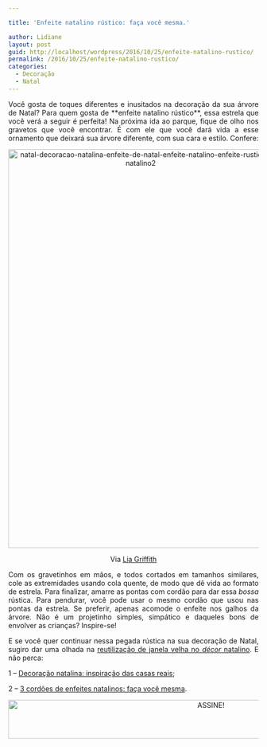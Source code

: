 ```yaml
---

title: 'Enfeite natalino rústico: faça você mesma.'

author: Lidiane
layout: post
guid: http://localhost/wordpress/2016/10/25/enfeite-natalino-rustico/
permalink: /2016/10/25/enfeite-natalino-rustico/
categories:
  - Decoração
  - Natal
---
```

<p align="justify">
  Você gosta de toques diferentes e inusitados na decoração da sua árvore de Natal? Para quem gosta de **enfeite natalino rústico**, essa estrela que você verá a seguir é perfeita! Na próxima ida ao parque, fique de olho nos gravetos que você encontrar. É com ele que você dará vida a esse ornamento que deixará sua árvore diferente, com sua cara e estilo. Confere:
</p>

<p align="center">
  <img class="alignnone size-full wp-image-13178" src="http://www.trololodemulher.com.br/blog/wp-content/uploads/2016/10/NATAL-DECORACAO-NATALINA-ENFEITE-DE-NATAL-ENFEITE-NATALINO-ENFEITE-RUSTICO-NATALINO2.jpg" alt="natal-decoracao-natalina-enfeite-de-natal-enfeite-natalino-enfeite-rustico-natalino2" width="533" height="800" />
</p>

<p align="center">
  Via <a href="https://liagriffith.com/" target="_blank">Lia Griffith</a>
</p>

<p align="justify">
  Com os gravetinhos em mãos, e todos cortados em tamanhos similares, cole as extremidades usando cola quente, de modo que dê vida ao formato de estrela. Para finalizar, amarre as pontas com cordão para dar essa <em>bossa</em> rústica. Para pendurar, você pode usar o mesmo cordão que usou nas pontas da estrela. Se preferir, apenas acomode o enfeite nos galhos da árvore. Não é um projetinho simples, simpático e daqueles bons de envolver as crianças? Inspire-se!
</p>

<p align="justify">
  E se você quer continuar nessa pegada rústica na sua decoração de Natal, sugiro dar uma olhada na <a href="http://www.decoracaodacasa.com/decoracao-natal-2014/" target="_blank">reutilização de janela velha no <em>décor</em> natalino</a>. E não perca:
</p>

<p align="justify">
  1 – <a href="http://www.decoracaodacasa.com/decoracao-natalina/" target="_blank">Decoração natalina: inspiração das casas reais</a>;
</p>

<p align="justify">
  2 – <a href="http://www.decoracaodacasa.com/enfeites-natalinos/" target="_blank">3 cordões de enfeites natalinos: faça você mesma</a>.
</p>

<p align="center">
  <a href="http://feedburner.google.com/fb/a/mailverify?uri=blogBichaFemea&loc=en_US" target="_blank"><img class="alignnone size-full wp-image-10439" src="http://www.trololodemulher.com.br/blog/wp-content/uploads/2014/09/ASSINE.png" alt="ASSINE!" width="800" height="78" /></a>
</p>

<p align="justify">